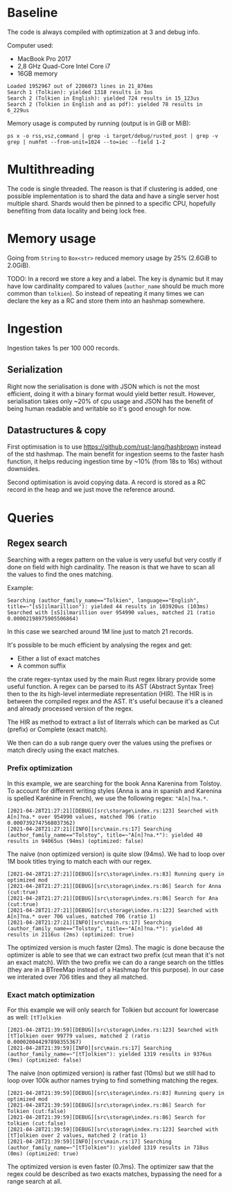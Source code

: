 #  Baseline

The code is always compiled with optimization at 3 and debug info.

Computer used:
* MacBook Pro 2017
* 2,8 GHz Quad-Core Intel Core i7
* 16GB memory

```
Loaded 1952967 out of 2206073 lines in 21_876ms
Search 1 (Tolkien): yielded 1318 results in 3us
Search 2 (Tolkien in English): yielded 724 results in 15_123us
Search 2 (Tolkien in English and as pdf): yielded 78 results in 6_229us
```

Memory usage is computed by running (output is in GiB or MiB):
```
ps x -o rss,vsz,command | grep -i target/debug/rusted_post | grep -v grep | numfmt --from-unit=1024 --to=iec --field 1-2
```

# Multithreading

The code is single threaded. The reason is that if clustering is added, one
possible implementation is to shard the data and have a single server host
multiple shard. Shards would then be pinned to a specific CPU, hopefully 
benefiting from data locality and being lock free.

# Memory usage

Going from `String` to `Box<str>` reduced memory usage by 25% (2.6GiB to 2.0GiB).

TODO:
In a record we store a key and a label. The key is dynamic but it may have low cardinality compared
to values (`author_name` should be much more common than `tolkien`). So instead of repeating
it many times we can declare the key as a RC and store them into an hashmap somewhere.

# Ingestion

Ingestion takes 1s per 100 000 records. 

## Serialization

Right now the serialisation is done with
JSON which is not the most efficient, doing it with a binary format would yield better result.
However, serialisation takes only ~20% of cpu usage and JSON has the benefit of being human
readable and writable so it's good enough for now.

## Datastructures & copy

First optimisation is to use https://github.com/rust-lang/hashbrown instead of the std hashmap.
The main benefit for ingestion seems to the faster hash function, it helps reducing ingestion time
by ~10% (from 18s to 16s) without downsides.

Second optimisation is avoid copying data. A record is stored as a RC record in the heap and we
just move the reference around.

# Queries

## Regex search

Searching with a regex pattern on the value is very useful but very costly if done on field with
high cardinality. The reason is that we have to scan all the values to find the ones matching.

Example:
```
Searching (author_family_name=="Tolkien", language=="English", title=~"[sS]ilmarillion"): yielded 44 results in 103920us (103ms)
Searched with [sS]ilmarillion over 954990 values, matched 21 (ratio 0.00002198975905506864)
```

In this case we searched around 1M line just to match 21 records.

It's possible to be much efficient by analysing the regex and get:
- Either a list of exact matches
- A common suffix

the crate regex-syntax used by the main Rust regex library provide some useful function. A regex can be parsed to its AST
(Abstract Syntax Tree) then to the its high-level intermediate representation (HIR). The HIR is in between the compiled
regex and the AST. It's useful because it's a cleaned and already processed version of the regex.

The HIR as method to extract a list of literrals which can be marked as Cut (prefix) or Complete (exact match).

We then can do a sub range query over the values using the prefixes or match direcly using the exact matches.

### Prefix optimization

In this example, we are searching for the book Anna Karenina from Tolstoy. To account for different writing styles (Anna is ana
in spanish and Karenina is spelled Karénine in French), we use the following regex: `"A[n]?na.*`.


```
[2021-04-28T21:27:21][DEBUG][src\storage\index.rs:123] Searched with A[n]?na.* over 954990 values, matched 706 (ratio 0.0007392747568037362)
[2021-04-28T21:27:21][INFO][src\main.rs:17] Searching (author_family_name=="Tolstoy", title=~"A[n]?na.*"): yielded 40 results in 94065us (94ms) (optimized: false)
```

The naive (non optimized version) is quite slow (94ms). We had to loop over 1M book titles trying to match each with our regex.

```
[2021-04-28T21:27:21][DEBUG][src\storage\index.rs:83] Running query in optimized mod
[2021-04-28T21:27:21][DEBUG][src\storage\index.rs:86] Search for Anna (cut:true)
[2021-04-28T21:27:21][DEBUG][src\storage\index.rs:86] Search for Ana (cut:true)
[2021-04-28T21:27:21][DEBUG][src\storage\index.rs:123] Searched with A[n]?na.* over 706 values, matched 706 (ratio 1)
[2021-04-28T21:27:21][INFO][src\main.rs:17] Searching (author_family_name=="Tolstoy", title=~"A[n]?na.*"): yielded 40 results in 2116us (2ms) (optimized: true)
```

The optimized version is much faster (2ms). The magic is done because the optimizer is able to see that we can extract
two prefix (cut mean that it's not an exact match). With the two prefix we can do a range search on the tittles (they
are in a BTreeMap instead of a Hashmap for this purpose). In our case we interated over 706 titles and they all matched.

### Exact match optimization

For this example we will only search for Tolkien but account for lowercase as well: `[tT]olkien`


```
[2021-04-28T21:39:59][DEBUG][src\storage\index.rs:123] Searched with [tT]olkien over 99779 values, matched 2 (ratio 0.000020044297898355367)
[2021-04-28T21:39:59][INFO][src\main.rs:17] Searching (author_family_name=~"[tT]olkien"): yielded 1319 results in 9376us (9ms) (optimized: false)
```

The naive (non optimized version) is rather fast (10ms) but we still had to loop over 100k author names trying
to find something matching the regex.

```
[2021-04-28T21:39:59][DEBUG][src\storage\index.rs:83] Running query in optimized mod
[2021-04-28T21:39:59][DEBUG][src\storage\index.rs:86] Search for Tolkien (cut:false)
[2021-04-28T21:39:59][DEBUG][src\storage\index.rs:86] Search for tolkien (cut:false)
[2021-04-28T21:39:59][DEBUG][src\storage\index.rs:123] Searched with [tT]olkien over 2 values, matched 2 (ratio 1)
[2021-04-28T21:39:59][INFO][src\main.rs:17] Searching (author_family_name=~"[tT]olkien"): yielded 1319 results in 718us (0ms) (optimized: true)
```

The optimized version is even faster (0.7ms). The optimizer saw that the regex could be described
as two exacts matches, bypassing the need for a range search at all.


